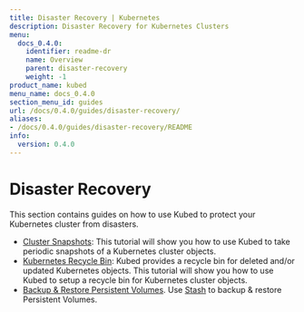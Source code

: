 ```yaml
---
title: Disaster Recovery | Kubernetes
description: Disaster Recovery for Kubernetes Clusters
menu:
  docs_0.4.0:
    identifier: readme-dr
    name: Overview
    parent: disaster-recovery
    weight: -1
product_name: kubed
menu_name: docs_0.4.0
section_menu_id: guides
url: /docs/0.4.0/guides/disaster-recovery/
aliases:
- /docs/0.4.0/guides/disaster-recovery/README
info:
  version: 0.4.0
---
```


# Disaster Recovery

This section contains guides on how to use Kubed to protect your Kubernetes cluster from disasters.

  - [Cluster Snapshots](/docs/0.4.0/guides/disaster-recovery/cluster-snapshot): This tutorial will show you how to use Kubed to take periodic snapshots of a Kubernetes cluster objects.
  - [Kubernetes Recycle Bin](/docs/0.4.0/guides/disaster-recovery/recycle-bin): Kubed provides a recycle bin for deleted and/or updated Kubernetes objects. This tutorial will show you how to use Kubed to setup a recycle bin for Kubernetes cluster objects.
  - [Backup & Restore Persistent Volumes](/docs/0.4.0/guides/disaster-recovery/stash). Use [Stash](https://appscode.com/products/stash) to backup & restore Persistent Volumes.
